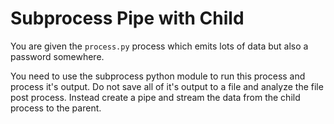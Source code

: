 # Subprocess Pipe with Child

You are given the `process.py` process which emits lots of data but also a password somewhere.

You need to use the subprocess python module to run this process and process it's output.
Do not save all of it's output to a file and analyze the file post process.
Instead create a pipe and stream the data from the child process to the parent.
